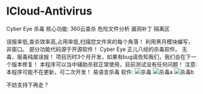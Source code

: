 # ICloud-Antivirus
Cyber Eye 杀毒
核心功能:
360云查杀
危险文件分析
漏洞补丁
隔离区

误报率低,查杀效率高,占用率低,扫描您文件夹的每个角落！
利用黑月模块编写，非窗口。
部分功能代码源于开源软件！
Cyber Eye  正儿八经的杀毒软件。
无毒，报毒纯属误报！
项目历时3个月开发，如果有bug请告知我们，我们会在下一个版本修复！
本程序可以当中辅助杀软正常使用，目前测试没有任何问题！
注意:本程序可能不在更新，可二次开发！
易语言杀毒
软件:
![杀毒](https://user-images.githubusercontent.com/61930690/165943467-e5628227-e93c-4820-a64a-4fdd45aabd87.png)
![杀毒a](https://user-images.githubusercontent.com/61930690/165943496-1294bb16-ea87-4ad7-970b-51160259bf82.png)
![杀毒b](https://user-images.githubusercontent.com/61930690/165943508-d9b14c77-edcc-4c16-8831-932ef6ca65aa.png)


不妨支持下再走？
